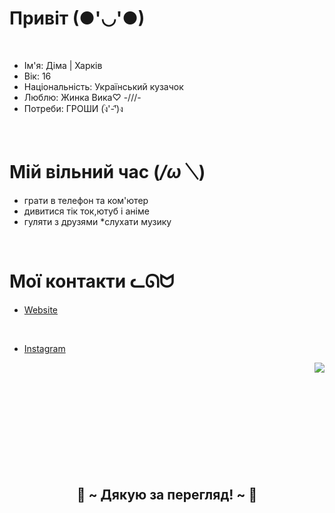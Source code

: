 
# Привіт (●'◡'●)
 <br>

* Ім'я: Діма | Харків
* Вік: 16
* Національність: Український кузачок
* Люблю: Жинка Вика♡ -///-
* Потреби: ГРОШИ (ง︡'-'︠)ง

 <br>
 
# Мій вільний час (*/ω＼*)
* грати в телефон та ком'ютер
* дивитися тік ток,ютуб і аніме
* гуляти з друзями
*слухати музику
 <br>

# Мої контакти ᓚᘏᗢ
* [Website](https://kharkovkent.github.io/kent-website/)
 <br>
  
* [Instagram](https://www.instagram.com/kharkov_kent?igsh=aHdncXFqM2t5bXFm)
<img src="https://i.pinimg.com/originals/8d/4b/77/8d4b77c44b7a68c0fd609411e2c0ec3c.gif" align="right">
 <br>
  <br>
  <br>
  <br>
<br>
<br>
<br>
<br>
<br>
<br>
  </div>
</div>
<h2 align="center">💖 ~ Дякую за перегляд! ~ 💖</h2>
<div align="center">
